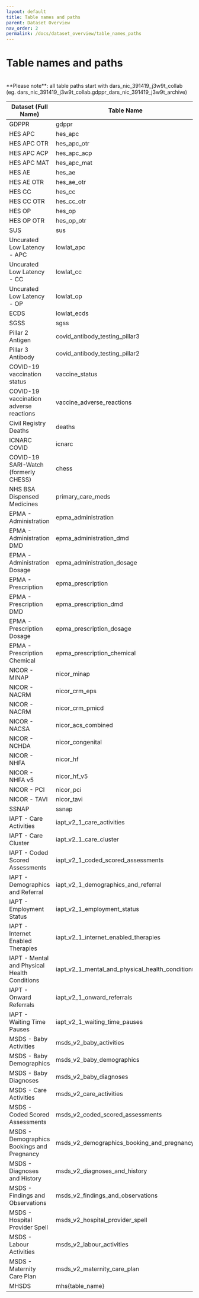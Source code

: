 ```yaml
---
layout: default
title: Table names and paths
parent: Dataset Overview
nav_order: 2
permalink: /docs/dataset_overview/table_names_paths
---
```


# Table names and paths
<br>
**Please note**: all table paths start with dars_nic_391419_j3w9t_collab (eg. dars_nic_391419_j3w9t_collab.gdppr_dars_nic_391419_j3w9t_archive)
<br>

| Dataset (Full Name) | Table Name | Table Path |
| --- | --- | --- |
| GDPPR | gdppr | gdppr_dars_nic_391419_j3w9t_archive |
| HES APC | hes_apc | hes_apc_all_years_archive |
| HES APC OTR | hes_apc_otr | hes_apc_otr_all_years_archive |
| HES APC ACP | hes_apc_acp | dars_nic_391419_j3w9t_collab.hes_apc_acp_all_years_archive |
| HES APC MAT | hes_apc_mat | hes_apc_mat_all_years_archive |
| HES AE | hes_ae | hes_ae_all_years_archive |
| HES AE OTR | hes_ae_otr | hes_ae_all_years_otr_archive |
| HES CC | hes_cc | hes_cc_all_years_archive |
| HES CC OTR | hes_cc_otr | hes_cc_otr_all_years_archive |
| HES OP | hes_op | hes_op_all_years_archive |
| HES OP OTR | hes_op_otr | hes_op_otr_all_years_archive |
| SUS | sus | sus_dars_nic_391419_j3w9t_archive |
| Uncurated Low Latency - APC | lowlat_apc | lowlat_apc_all_years_archive |
| Uncurated Low Latency - CC | lowlat_cc | lowlat_cc_all_years_archive |
| Uncurated Low Latency - OP | lowlat_op | lowlat_op_all_years_archive |
| ECDS | lowlat_ecds | lowlat_ecds_all_years_archive |
| SGSS | sgss | sgss_dars_nic_391419_j3w9t_archive |
| Pillar 2 Antigen  | covid_antibody_testing_pillar3 | covid_antibody_testing_pillar3_dars_nic_391419_j3w9t_archive |
| Pillar 3 Antibody | covid_antibody_testing_pillar2 | covid_antibody_testing_pillar3_dars_nic_391419_j3w9t_archive |
| COVID-19 vaccination status | vaccine_status | vaccine_status_dars_nic_391419_j3w9t_archive |
| COVID-19 vaccination adverse reactions | vaccine_adverse_reactions | vaccine_adverse_reactions_dars_nic_391419_j3w9t_archive |
| Civil Registry Deaths | deaths | deaths_dars_nic_391419_j3w9t_archive |
| ICNARC COVID | icnarc | icnarc_dars_nic_391419_j3w9t_archive |
| COVID-19 SARI-Watch (formerly CHESS) | chess | chess_dars_nic_391419_j3w9t_archive |
| NHS BSA Dispensed Medicines | primary_care_meds | primary_care_meds_dars_nic_391419_j3w9t_archive |
| EPMA - Administration | epma_administration | epma_administration_dars_nic_391419_j3w9t_archive |
| EPMA - Administration DMD | epma_administration_dmd | epma_administration_dmd_dars_nic_391419_j3w9t_archive |
| EPMA - Administration Dosage | epma_administration_dosage | epma_administration_dosage_dars_nic_391419_j3w9t_archive |
| EPMA - Prescription | epma_prescription | epma_prescription_dars_nic_391419_j3w9t_archive |
| EPMA - Prescription DMD | epma_prescription_dmd | epma_prescription_dmd_dars_nic_391419_j3w9t_archive |
| EPMA - Prescription Dosage | epma_prescription_dosage | epma_prescription_dosage_dars_nic_391419_j3w9t_archive |
| EPMA - Prescription Chemical | epma_prescription_chemical | epma_prescription_chemical_dars_nic_391419_j3w9t_archive |
| NICOR - MINAP | nicor_minap | nicor_minap_dars_nic_391419_j3w9t_archive |
| NICOR - NACRM | nicor_crm_eps | nicor_crm_eps_dars_nic_391419_j3w9t_archive |
| NICOR - NACRM | nicor_crm_pmicd | nicor_crm_pmicd_dars_nic_391419_j3w9t_archive |
| NICOR - NACSA | nicor_acs_combined | nicor_acs_combined_dars_nic_391419_j3w9t_archive |
| NICOR - NCHDA | nicor_congenital | nicor_congenital_dars_nic_391419_j3w9t_archive |
| NICOR - NHFA | nicor_hf | nicor_hf_dars_nic_391419_j3w9t_archive |
| NICOR - NHFA v5 | nicor_hf_v5 | nicor_hf_v5_dars_nic_391419_j3w9t_archive |
| NICOR - PCI | nicor_pci | nicor_pci_dars_nic_391419_j3w9t_archive |
| NICOR - TAVI | nicor_tavi | nicor_tavi_dars_nic_391419_j3w9t_archive |
| SSNAP | ssnap | ssnap_dars_nic_391419_j3w9t_archive |
| IAPT - Care Activities | iapt_v2_1_care_activities | iapt_v2_1_care_activities_all_years_archive |
| IAPT - Care Cluster | iapt_v2_1_care_cluster | iapt_v2_1_care_cluster_all_years_archive |
| IAPT - Coded Scored Assessments | iapt_v2_1_coded_scored_assessments | iapt_v2_1_coded_scored_assessments_all_years_archive |
| IAPT - Demographics and Referral  | iapt_v2_1_demographics_and_referral | iapt_v2_1_demographics_and_referral_all_years_archive |
| IAPT - Employment Status | iapt_v2_1_employment_status | iapt_v2_1_employment_status_all_years_archive |
| IAPT - Internet Enabled Therapies | iapt_v2_1_internet_enabled_therapies | iapt_v2_1_internet_enabled_therapies_all_years_archive |
| IAPT - Mental and Physical Health Conditions | iapt_v2_1_mental_and_physical_health_conditions | iapt_v2_1_mental_and_physical_health_conditions_all_years_archive |
| IAPT - Onward Referrals | iapt_v2_1_onward_referrals | iapt_v2_1_onward_referrals_all_years_archive |
| IAPT - Waiting Time Pauses | iapt_v2_1_waiting_time_pauses | iapt_v2_1_waiting_time_pauses_all_years_archive |
| MSDS - Baby Activities | msds_v2_baby_activities | msds_v2_baby_activities_all_years_archive |
| MSDS - Baby Demographics | msds_v2_baby_demographics | msds_v2_baby_demographics_all_years_archive |
| MSDS - Baby Diagnoses | msds_v2_baby_diagnoses | msds_v2_baby_diagnoses_all_years_archive |
| MSDS - Care Activities | msds_v2_care_activities | msds_v2_care_activities_all_years_archive |
| MSDS - Coded Scored Assessments | msds_v2_coded_scored_assessments | msds_v2_coded_scored_assessments_all_years_archive |
| MSDS - Demographics Bookings and Pregnancy | msds_v2_demographics_booking_and_pregnancy | msds_v2_demographics_booking_and_pregnancy_all_years_archive |
| MSDS - Diagnoses and History | msds_v2_diagnoses_and_history | msds_v2_diagnoses_and_history_all_years_archive |
| MSDS - Findings and Observations | msds_v2_findings_and_observations | msds_v2_findings_and_observations_all_years_archive |
| MSDS - Hospital Provider Spell | msds_v2_hospital_provider_spell | msds_v2_hospital_provider_spell_all_years_archive |
| MSDS - Labour Activities | msds_v2_labour_activities | msds_v2_labour_activities_all_years_archive |
| MSDS - Maternity Care Plan | msds_v2_maternity_care_plan | msds_v2_maternity_care_plan_all_years_archive |
| MHSDS | mhs{table_name} | mhs{table_name}_dars_nic_391419_j3w9t_archive |

